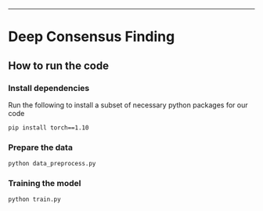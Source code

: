 
---

<div align="left">

# Deep Consensus Finding

</div>


## How to run the code

### Install dependencies

Run the following to install a subset of necessary python packages for our code

```
pip install torch==1.10
```

### Prepare the data

```
python data_preprocess.py
```

### Training the model

```
python train.py
```